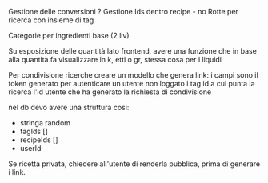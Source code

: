 Gestione delle conversioni ? 
Gestione Ids dentro recipe - no
Rotte per ricerca con insieme di tag


Categorie per ingredienti base (2 liv)


Su esposizione delle quantità lato frontend, avere una funzione che in base alla quantità fa visualizzare in k, etti o gr, stessa cosa per i liquidi


Per condivisione ricerche
creare un modello che genera link: 
i campi sono il token generato per autenticare un utente non loggato
i tag id a cui punta la ricerca
l'id utente che ha generato la richiesta di condivisione

nel db devo avere una struttura così:
- stringa random
- tagIds []
- recipeIds []
- userId

Se ricetta privata, chiedere all'utente di renderla pubblica, prima di generare i link.